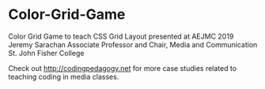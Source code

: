 # Color-Grid-Game
Color Grid Game to teach CSS Grid Layout presented at AEJMC 2019
Jeremy Sarachan 
Associate Professor and Chair, Media and Communication
St. John Fisher College

Check out http://codingpedagogy.net for more case studies related to teaching coding in media classes.

